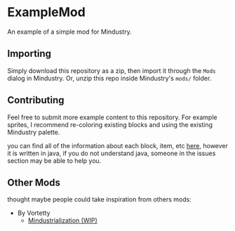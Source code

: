 # ExampleMod
An example of a simple mod for Mindustry.

## Importing

Simply download this repository as a zip, then import it through the `Mods` dialog in Mindustry. Or, unzip this repo inside Mindustry's `mods/` folder.

## Contributing

Feel free to submit more example content to this repository. For example sprites, I recommend re-coloring existing blocks and using the existing Mindustry palette.

you can find all of the information about each block, item, etc [here](https://github.com/Anuken/Mindustry/tree/master/core/src/io/anuke/mindustry/content "Mindustry Content Files"), however it is written in java, if you do not understand java, someone in the issues section may be able to help you.

## Other Mods
thought maybe people could take inspiration from others mods:
* By Vortetty
  * [Mindustrialization (WIP)](https://github.com/Vortetty/Mindustryalization "A mod expanding automation with speed and efficiency")

